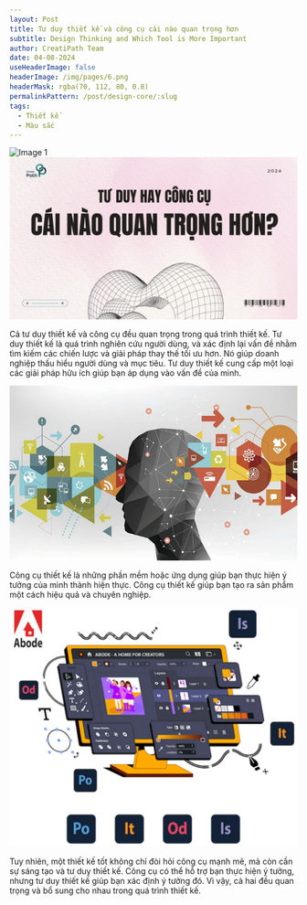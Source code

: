 ```yaml
---
layout: Post
title: Tư duy thiết kế và công cụ cái nào quan trọng hơn
subtitle: Design Thinking and Which Tool is More Important
author: CreatiPath Team
date: 04-08-2024
useHeaderImage: false
headerImage: /img/pages/6.png
headerMask: rgba(70, 112, 80, 0.8)
permalinkPattern: /post/design-core/:slug
tags:
  - Thiết kế
  - Màu sắc
---
```


<img src="https://count-viewer.vercel.app//api/blog/view?url=https://creatipath.github.io/post/design-core/design-thinking-and-which-tool-is-more-important" alt="Image 1" style="float: left">



![](../../.vuepress/public/img/pages/6.png)

Cả tư duy thiết kế và công cụ đều quan trọng trong quá trình thiết kế.
Tư duy thiết kế là quá trình nghiên cứu người dùng, và xác định lại vấn đề nhằm tìm kiếm các chiến lược và giải pháp thay thế tối ưu hơn. Nó giúp doanh nghiệp thấu hiểu người dùng và mục tiêu. Tư duy thiết kế  cung cấp một loại các giải pháp hữu ích giúp bạn áp dụng vào vấn đề của mình.
 
 ![](../../.vuepress/public/img/in-post/section5/1.png)

Công cụ thiết kế là những phần mềm hoặc ứng dụng giúp bạn thực hiện ý tưởng của mình thành hiện thực. Công cụ thiết kế giúp bạn tạo ra sản phẩm một cách hiệu quả và chuyên nghiệp.
 
 
 ![](../../.vuepress/public/img/in-post/section5/2.png)

Tuy nhiên, một thiết kế tốt không chỉ đòi hỏi công cụ mạnh mẽ, mà còn cần sự sáng tạo và tư duy thiết kế. Công cụ có thể hỗ trợ bạn thực hiện ý tưởng, nhưng tư duy thiết kế giúp bạn xác định ý tưởng đó. Vì vậy, cả hai đều quan trọng và bổ sung cho nhau trong quá trình thiết kế.
